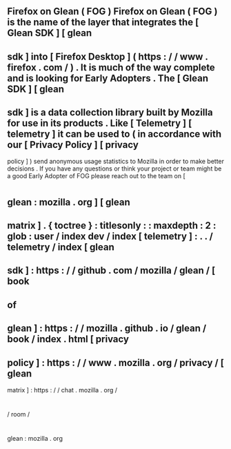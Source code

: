 #
Firefox
on
Glean
(
FOG
)
Firefox
on
Glean
(
FOG
)
is
the
name
of
the
layer
that
integrates
the
[
Glean
SDK
]
[
glean
-
sdk
]
into
[
Firefox
Desktop
]
(
https
:
/
/
www
.
firefox
.
com
/
)
.
It
is
much
of
the
way
complete
and
is
looking
for
Early
Adopters
.
The
[
Glean
SDK
]
[
glean
-
sdk
]
is
a
data
collection
library
built
by
Mozilla
for
use
in
its
products
.
Like
[
Telemetry
]
[
telemetry
]
it
can
be
used
to
(
in
accordance
with
our
[
Privacy
Policy
]
[
privacy
-
policy
]
)
send
anonymous
usage
statistics
to
Mozilla
in
order
to
make
better
decisions
.
If
you
have
any
questions
or
think
your
project
or
team
might
be
a
good
Early
Adopter
of
FOG
please
reach
out
to
the
team
on
[
#
glean
:
mozilla
.
org
]
[
glean
-
matrix
]
.
{
toctree
}
:
titlesonly
:
:
maxdepth
:
2
:
glob
:
user
/
index
dev
/
index
[
telemetry
]
:
.
.
/
telemetry
/
index
[
glean
-
sdk
]
:
https
:
/
/
github
.
com
/
mozilla
/
glean
/
[
book
-
of
-
glean
]
:
https
:
/
/
mozilla
.
github
.
io
/
glean
/
book
/
index
.
html
[
privacy
-
policy
]
:
https
:
/
/
www
.
mozilla
.
org
/
privacy
/
[
glean
-
matrix
]
:
https
:
/
/
chat
.
mozilla
.
org
/
#
/
room
/
#
glean
:
mozilla
.
org
